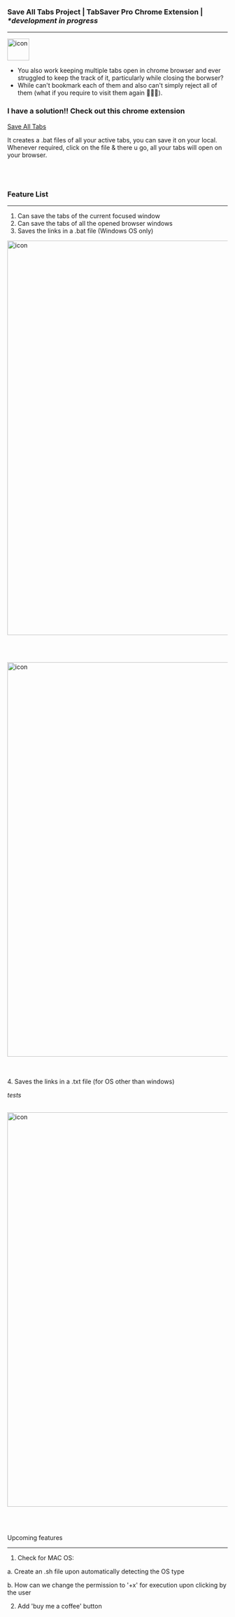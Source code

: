 ### Save All Tabs Project | TabSaver Pro Chrome Extension  |  <i>*development in progress</i> 
----------
<img src="https://github.com/user-attachments/assets/e1ff25d0-35ac-4bdb-bac5-901c5c1c3ab9" alt="icon" width="50"/> 


- You also work keeping multiple tabs open in chrome browser and ever struggled to keep the track of it, particularly while closing the borwser?
- While can't bookmark each of them and also can't simply reject all of them (what if you require to visit them again 🤷🏻‍♂️). 

### I have a solution!! Check out this chrome extension

<u><a href="chrome://extensions/?id=klppnnaanbmfnefebeppgbakenogehja"> Save All Tabs </a></u> 

It creates a .bat files of all your active tabs, you can save it on your local. Whenever required, click on the file & there u go, all your tabs will open on your browser.

<br/> <br/>
 
### Feature List
_______________________

1. Can save the tabs of the current focused window
2. Can save the tabs of all the opened browser windows
3. Saves the links in a .bat file (Windows OS only)

<img src="https://github.com/user-attachments/assets/7c89255c-43b0-4519-82fc-63f1f53b6a4f" alt="icon" width="900"/>

<br/> <br/>

<img src="https://github.com/user-attachments/assets/9d9d3b75-0c52-46cd-b26d-972a6a1173fc" alt="icon" width="900"/>

<br/> <br/> 
4. Saves the links in a .txt file (for OS other than windows)

<i>tests</i>

<br/>
<img src="https://github.com/user-attachments/assets/7db2086b-b3e3-4f47-a407-8a4435a980d1" alt="icon" width="900"/>

<br/> <br/>

Upcoming features
_________________________
1. Check for MAC OS:
   
a. Create an .sh file upon automatically detecting the OS type

b. How can we change the permission to '+x' for execution upon clicking by the user

2. Add 'buy me a coffee' button
 

 

